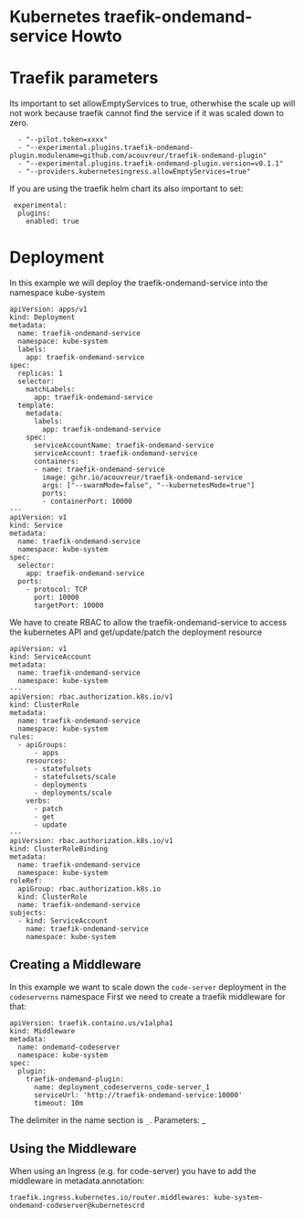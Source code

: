 # Kubernetes traefik-ondemand-service Howto

# Traefik parameters

Its important to set allowEmptyServices to true, otherwhise the scale up will
not work because traefik cannot find the service if it was scaled down to zero.

      - "--pilot.token=xxxx"
      - "--experimental.plugins.traefik-ondemand-plugin.modulename=github.com/acouvreur/traefik-ondemand-plugin"
      - "--experimental.plugins.traefik-ondemand-plugin.version=v0.1.1"
      - "--providers.kubernetesingress.allowEmptyServices=true"

 If you are using the traefik helm chart its also important to set:

     experimental:
      plugins:
        enabled: true

# Deployment

In this example we will deploy the traefik-ondemand-service into the namespace kube-system

    apiVersion: apps/v1
    kind: Deployment
    metadata:
      name: traefik-ondemand-service
      namespace: kube-system
      labels:
        app: traefik-ondemand-service
    spec:
      replicas: 1
      selector:
        matchLabels:
          app: traefik-ondemand-service
      template:
        metadata:
          labels:
            app: traefik-ondemand-service
        spec:
          serviceAccountName: traefik-ondemand-service
          serviceAccount: traefik-ondemand-service
          containers:
          - name: traefik-ondemand-service
            image: gchr.io/acouvreur/traefik-ondemand-service
            args: ["--swarmMode=false", "--kubernetesMode=true"]
            ports:
            - containerPort: 10000
    ---
    apiVersion: v1
    kind: Service
    metadata:
      name: traefik-ondemand-service
      namespace: kube-system
    spec:
      selector:
        app: traefik-ondemand-service
      ports:
        - protocol: TCP
          port: 10000
          targetPort: 10000

We have to create RBAC to allow the traefik-ondemand-service to access the kubernetes API and get/update/patch the deployment resource

    apiVersion: v1
    kind: ServiceAccount
    metadata:
      name: traefik-ondemand-service
      namespace: kube-system
    ---
    apiVersion: rbac.authorization.k8s.io/v1
    kind: ClusterRole
    metadata:
      name: traefik-ondemand-service
      namespace: kube-system
    rules:
      - apiGroups:
          - apps
        resources:
          - statefulsets
          - statefulsets/scale
          - deployments
          - deployments/scale
        verbs:
          - patch
          - get
          - update
    ---
    apiVersion: rbac.authorization.k8s.io/v1
    kind: ClusterRoleBinding
    metadata:
      name: traefik-ondemand-service
      namespace: kube-system
    roleRef:
      apiGroup: rbac.authorization.k8s.io
      kind: ClusterRole
      name: traefik-ondemand-service
    subjects:
      - kind: ServiceAccount
        name: traefik-ondemand-service
        namespace: kube-system

## Creating a Middleware

In this example we want to scale down the `code-server` deployment in the `codeserverns` namespace
First we need to create a traefik middleware for that:

    apiVersion: traefik.containo.us/v1alpha1
    kind: Middleware
    metadata:
      name: ondemand-codeserver
      namespace: kube-system
    spec:
      plugin:
        traefik-ondemand-plugin:
          name: deployment_codeserverns_code-server_1
          serviceUrl: 'http://traefik-ondemand-service:10000'
          timeout: 10m

The delimiter in the name section is `_`. Parameters:   <KIND>_<NAMESPACE>_<NAME>_<REPLICACOUNT>

## Using the Middleware

When using an Ingress (e.g. for code-server) you have to add the middleware in metadata.annotation:

    traefik.ingress.kubernetes.io/router.middlewares: kube-system-ondemand-codeserver@kubernetescrd
